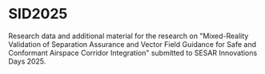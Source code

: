 # SID2025
Research data and additional material for the research on "Mixed-Reality Validation of Separation Assurance and Vector Field Guidance for Safe and Conformant Airspace Corridor Integration" submitted to SESAR Innovations Days 2025. 
